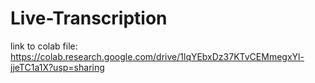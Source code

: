 # Live-Transcription

link to colab file:
https://colab.research.google.com/drive/1lqYEbxDz37KTvCEMmegxYl-jjeTC1a1X?usp=sharing

